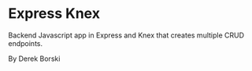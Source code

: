 # Express Knex

Backend Javascript app in Express and Knex that creates multiple CRUD endpoints.

By Derek Borski

